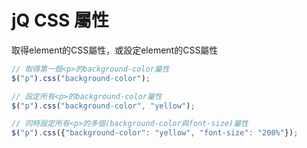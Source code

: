 # jQ CSS 屬性

取得element的CSS屬性，或設定element的CSS屬性

```javascript
// 取得第一個<p>的background-color屬性
$("p").css("background-color");

// 設定所有<p>的background-color屬性
$("p").css("background-color", "yellow");

// 同時設定所有<p>的多個(background-color與font-size)屬性
$("p").css({"background-color": "yellow", "font-size": "200%"});

```


